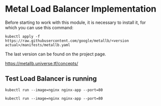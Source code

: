 # Metal Load Balancer Implementation

Before starting to work with this module, it is necessary to install it, for which you can use this command:

``` kubectl apply -f https://raw.githubusercontent.com/google/metallb/<version actual>/manifests/metallb.yaml ```

The last version can be found on the project page.

https://metallb.universe.tf/concepts/

## Test Load Balancer is running ##

``` kubectl run --image=nginx nginx-app --port=80 ```

``` kubectl run --image=nginx nginx-app --port=80  ```


